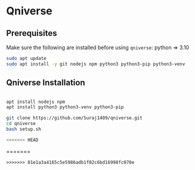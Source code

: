 # Qniverse 

## Prerequisites

Make sure the following are installed before using `qniverse`:
python => 3.10
```bash
sudo apt update
sudo apt install -y git nodejs npm python3 python3-pip python3-venv
```
## Qniverse Installation

```bash

apt install nodejs npm
apt install python3 python3-venv python3-pip

git clone https://github.com/Suraj1409/qniverse.git
cd qniverse
bash setup.sh

<<<<<<< HEAD
```
=======
```
>>>>>>> 01e1a3a4165c5e5986adb1f02c6bd16998fc070e
